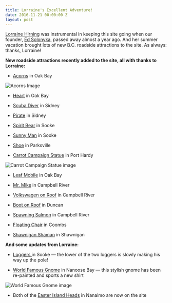 ```yaml
---
title: Lorraine's Excellent Adventure!
date: 2016-11-21 00:00:00 Z
layout: post
---
```


[Lorraine Hirning](mailto:hirning@shaw.ca) was instrumental in keeping this site going when our founder, [Ed Solonyka](http://blog.roadsideattractions.ca/2016/05/22/our-founder/), passed away almost a year ago. And her summer vacation brought lots of new B.C. roadside attractions to the site. As always: thanks, Lorraine!


**New roadside attractions recently added to the site, all with thanks to Lorraine:**

* [Acorns](http://roadsideattractions.ca/lcra1456.html) in Oak Bay

![Acorns Image](http://roadsideattractions.ca/lcra1456.jpg)

* [Heart](http://roadsideattractions.ca/lcra1457.html) in Oak Bay

* [Scuba Diver](http://roadsideattractions.ca/lcra1458.html) in Sidney

* [Pirate](http://roadsideattractions.ca/lcra1459.html) in Sidney

* [Spirit Bear](http://roadsideattractions.ca/lcra1460.html) in Sooke

* [Sunny Man](http://roadsideattractions.ca/lcra1461.html) in Sooke

* [Shoe](http://roadsideattractions.ca/lcra1462.html) in Parksville

* [Carrot Campaign Statue](http://roadsideattractions.ca/lcra1463.html) in Port Hardy

![Carrot Campaign Statue image](http://roadsideattractions.ca/lcra1463.jpg)

* [Leaf Mobile](http://roadsideattractions.ca/lcra1464.html) in Oak Bay

* [Mr. Mike](http://roadsideattractions.ca/lcra1465.html) in Campbell River

* [Volkswagen on Roof](http://roadsideattractions.ca/lcra1466.html) in Campbell River

* [Boot on Roof](http://roadsideattractions.ca/lcra1467.html) in Duncan

* [Spawning Salmon](http://roadsideattractions.ca/lcra1468.html) in Campbell River

* [Floating Chair](http://roadsideattractions.ca/lcra1469.html) in Coombs

* [Shawnigan Shaman](http://roadsideattractions.ca/lcra1470.html) in Shawnigan

**And some updates from Lorraine:**

* [Loggers ](http://roadsideattractions.ca/sooke.html)in Sooke — the lower of the two loggers is slowly making his way up the pole!

* [World Famous Gnome](http://roadsideattractions.ca/nanoosebay.html) in Nanoose Bay — this stylish gnome has been re-painted and sports a new shirt

![World Famous Gnome image](http://roadsideattractions.ca/nanoosebay2.jpg)

*  Both of the [Easter Island Heads](http://roadsideattractions.ca/nanaimo.html) in Nanaimo are now on the site


